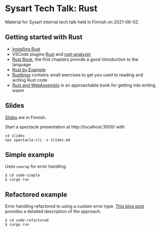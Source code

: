 # Sysart Tech Talk: Rust

Material for Sysart internal tech talk held in Finnish on 2021-06-02.

## Getting started with Rust

* [Installing Rust](https://www.rust-lang.org/tools/install)
* VSCode plugins [Rust](https://marketplace.visualstudio.com/items?itemName=rust-lang.rust) and [rust-analyzer](https://marketplace.visualstudio.com/items?itemName=matklad.rust-analyzer)
* [Rust Book](https://doc.rust-lang.org/stable/book/), the first chapters provide a good introduction to the language
* [Rust by Example](https://doc.rust-lang.org/rust-by-example/)
* [Rustlings](https://github.com/rust-lang/rustlings) contains small exercises to get you used to reading and writing Rust code
* [Rust and WebAssembly](https://rustwasm.github.io/book/) is an approachable book for getting into writing wasm

## Slides

[Slides](https://github.com/mattikl/rust-talk/blob/master/slides/slides.md) are in Finnish.

Start a spectacle presentation at http://localhost:3000/ with

```text
cd slides
npx spectacle-cli -s slides.md
```

## Simple example

Uses `unwrap` for error handling.

```text
$ cd code-simple
$ cargo run
```

## Refactored example

Error handling refactored to using a custom error type. [This blog post](https://blog.burntsushi.net/rust-error-handling) provides a detailed description of the approach.

```text
$ cd code-refactored
$ cargo run
```
